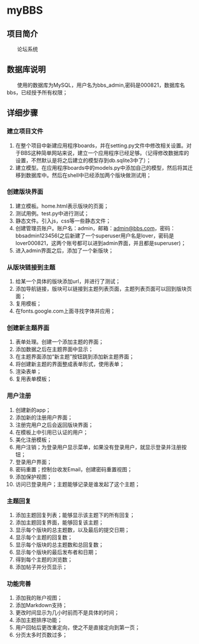 # myBBS

## 项目简介

&emsp;&emsp;论坛系统

## 数据库说明

&emsp;&emsp;使用的数据库为MySQL，用户名为bbs_admin,密码是000821，数据库名bbs，已经授予所有权限；

## 详细步骤

### 建立项目文件

1. 在整个项目中新建应用程序boards，并在setting.py文件中修改相关设置。对于BBS这种简单网站来说，建立一个应用程序已经足够。（记得修改数据库的设置，不然默认是将之后建立的模型存到db.sqlite3中了）；  
2. 建立模型。在应用程序boards中的models.py中添加自己的模型，然后将其迁移到数据库中。然后在shell中已经添加两个版块做测试用； 

### 创建版块界面

1. 建立模板。home.html表示版块的页面；  
2. 测试用例。test.py中进行测试；  
3. 静态文件。引入js，css等一些静态文件；  
4. 创建管理员账户。账户名：admin，邮箱：admin@bbs.com，密码：bbsadmin123456(之后新建了一个superuser用户名是lover，密码是lover000821，这两个账号都可以进到admin界面，并且都是superuser)；  
5. 进入admin界面之后，添加了一个新版块；  

### 从版块链接到主题

1. 给某一个具体的版块添加url，并进行了测试；  
2. 添加导航链接，版块可以链接到主题列表页面，主题列表页面可以回到版块页面；  
3. 复用模板；  
4. 在fonts.google.com上面寻找字体并应用；  

### 创建新主题界面

1. 表单处理。创建一个添加主题的界面；  
2. 添加数据之后在主题界面中显示；  
3. 在主题界面添加“新主题”按钮跳到添加新主题界面；  
4. 将创建新主题的界面整成表单形式，使用表单；  
5. 渲染表单；
6. 复用表单模板；

### 用户注册

1. 创建新的app；  
2. 添加新的注册用户界面；  
3. 注册完用户之后会返回版块界面；  
4. 在模板上中引用已认证的用户；  
5. 美化注册模板；  
6. 用户注销；为登录用户显示菜单，如果没有登录用户，就显示登录并注册按钮；  
7. 登录用户界面；
8. 密码重置；控制台收发Email，创建密码重置视图；  
9. 添加保护视图；  
10. 访问已登录用户；主题能够记录是谁发起了这个主题；

### 主题回复

1. 添加主题回复列表；能够显示该主题下的所有回复；
2. 添加主题回复界面，能够回复该主题；
3. 显示每个版块的总主题数，以及最后的提交日期；
4. 显示每个主题的回复数；  
5. 显示每个版块的总主题数和总回复数；  
6. 显示每个版块的最后发布者和日期；  
7. 得到每个主题的浏览数；
8. 添加帖子并分页显示；

### 功能完善

1. 添加我的账户视图；  
2. 添加Markdown支持；  
3. 更改时间显示为几小时前而不是具体的时间；  
4. 添加主题排序功能；  
5. 用户回帖后更改重定向，使之不是直接定向到第一页；  
6. 分页太多时页数过多；
